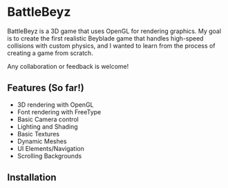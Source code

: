 # BattleBeyz

BattleBeyz is a 3D game that uses OpenGL for rendering graphics. My goal is to create the first realistic Beyblade game that handles high-speed collisions with custom physics, and I wanted to learn from the process of creating a game from scratch.

Any collaboration or feedback is welcome!

## Features (So far!)

- 3D rendering with OpenGL
- Font rendering with FreeType
- Basic Camera control
- Lighting and Shading
- Basic Textures
- Dynamic Meshes
- UI Elements/Navigation
- Scrolling Backgrounds

## Installation
